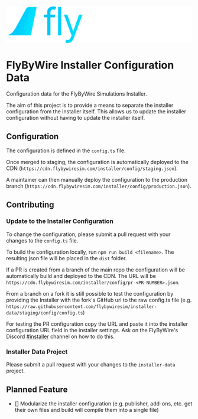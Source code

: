 ![FlyByWire Simulations](https://raw.githubusercontent.com/flybywiresim/branding/1391fc003d8b5d439d01ad86e2778ae0bfc8b682/tails-with-text/FBW-Color-Light.svg)

# FlyByWire Installer Configuration Data

Configuration data for the FlyByWire Simulations Installer.

The aim of this project is to provide a means to separate the installer configuration from the installer itself. This allows us to update the installer configuration without having to update the installer itself.

## Configuration

The configuration is defined in the `config.ts` file.

Once merged to staging, the configuration is automatically deployed to the CDN (`https://cdn.flybywiresim.com/installer/config/staging.json`).

A maintainer can then manually deploy the configuration to the production branch (`https://cdn.flybywiresim.com/installer/config/production.json`).

## Contributing

### Update to the Installer Configuration

To change the configuration, please submit a pull request with your changes to the `config.ts` file.

To build the configuration locally, run `npm run build <filename>`. The resulting json file will be placed in the `dist` folder.

If a PR is created from a branch of the main repo the configuration will be automatically build and deployed to the CDN. 
The URL will be `https://cdn.flybywiresim.com/installer/config/pr-<PR-NUMBER>.json`.

From a branch on a fork it is still possible to test the configuration by providing the Installer with the fork's 
GitHub url to the raw config.ts file (e.g. `https://raw.githubusercontent.com/flybywiresim/installer-data/staging/config/config.ts`)

For testing the PR configuration copy the URL and paste it into the installer configuration URL field in the installer 
settings. Ask on the FlyByWire's Discord [#installer](https://discord.com/channels/738864299392630914/757387126173204540) 
channel on how to do this.

### Installer Data Project

Please submit a pull request with your changes to the `installer-data` project.
                                                       
## Planned Feature

- [] Modularize the installer configuration (e.g. publisher, add-ons, etc. get their own files and build will compile them into a single file)
